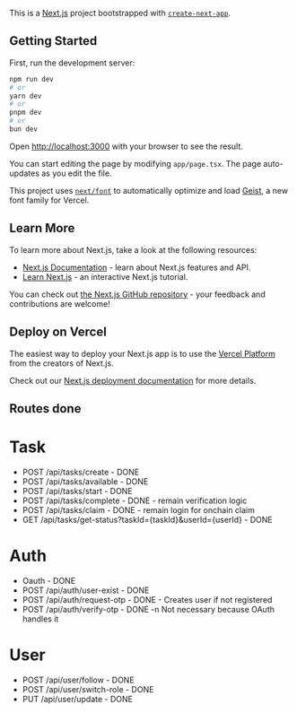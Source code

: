 This is a [Next.js](https://nextjs.org) project bootstrapped with [`create-next-app`](https://nextjs.org/docs/app/api-reference/cli/create-next-app).

## Getting Started

First, run the development server:

```bash
npm run dev
# or
yarn dev
# or
pnpm dev
# or
bun dev
```

Open [http://localhost:3000](http://localhost:3000) with your browser to see the result.

You can start editing the page by modifying `app/page.tsx`. The page auto-updates as you edit the file.

This project uses [`next/font`](https://nextjs.org/docs/app/building-your-application/optimizing/fonts) to automatically optimize and load [Geist](https://vercel.com/font), a new font family for Vercel.

## Learn More

To learn more about Next.js, take a look at the following resources:

- [Next.js Documentation](https://nextjs.org/docs) - learn about Next.js features and API.
- [Learn Next.js](https://nextjs.org/learn) - an interactive Next.js tutorial.

You can check out [the Next.js GitHub repository](https://github.com/vercel/next.js) - your feedback and contributions are welcome!

## Deploy on Vercel

The easiest way to deploy your Next.js app is to use the [Vercel Platform](https://vercel.com/new?utm_medium=default-template&filter=next.js&utm_source=create-next-app&utm_campaign=create-next-app-readme) from the creators of Next.js.

Check out our [Next.js deployment documentation](https://nextjs.org/docs/app/building-your-application/deploying) for more details.

## Routes done

# Task

- POST /api/tasks/create - DONE
- POST /api/tasks/available - DONE
- POST /api/tasks/start - DONE
- POST /api/tasks/complete - DONE - remain verification logic
- POST /api/tasks/claim - DONE - remain login for onchain claim
- GET /api/tasks/get-status?taskId={taskId}&userId={userId} - DONE

# Auth

- Oauth - DONE
- POST /api/auth/user-exist - DONE
- POST /api/auth/request-otp - DONE - Creates user if not registered
- POST /api/auth/verify-otp - DONE -n Not necessary because OAuth handles it

# User

- POST /api/user/follow - DONE
- POST /api/user/switch-role - DONE
- PUT /api/user/update - DONE
